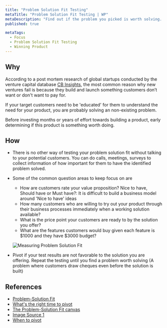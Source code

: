 ```yaml
---
title: "Problem Solution Fit Testing"
metaTitle: "Problem Solution Fit Testing | WP"
metaDescription: "Find out if the problem you picked is worth solving. The problem statement should effortlessly ring a bell with your customers. They should be willing to write a cheque to you for solving the problem"
published: true

metaTags:
  - Focus
  - Problem Solution Fit Testing
  - Winning Product
---
```


## Why

According to a post mortem research of global startups conducted by the venture capital database [CB Insights](https://www.cbinsights.com/research/), the most common reason why new ventures fail is because they build and launch something customers don’t want or don't want to pay for.

If your target customers need to be 'educated' for them to understand the need for your product, you are probably solving an non-existing problem.

Before investing months or years of effort towards building a product, early determining if this product is something worth doing.

## How

- There is no other way of testing your problem solution fit without talking to your potential customers. You can do calls, meetings, surveys to collect information of how important for them to have the identified problem solved.
- Some of the common question areas to keep focus on are

  - How are customers rate your value proposition? Nice to have, Should have or Must have?: It is difficult to build a business model around 'Nice to have' ideas
  - How many customers who are willing to try out your product through their business processes immediately when a working solution available?
  - What is the price point your customers are ready to by the solution you offer?
  - What are the features customers would buy given each feature is $1000 and they have $3000 budget?

  ![Measuring Problem Solution Fit](https://i0.wp.com/1.bp.blogspot.com/-FWcpxQvOdT4/UFs0d91Mw4I/AAAAAAAAA6Y/2acn-MnMODU/s640/OAAAAE1KAzE9vAUJvoXVWc4BiRP4dXOoDlhlGCdICeaIQaKtjJ_RYFG1Axun_G2wXUQ-e6jovC_ksRQ0r7UxgHnGb0AA15jOjCvpWjlkAXgxktTsRZeBRAIXVxps.png)

- Pivot if your test results are not favorable to the solution you are offering. Repeat the testing until you find a problem worth solving (A problem where customers draw cheques even before the solution is built)

## References

- [Problem-Solution Fit](https://leansteps.wordpress.com/11-2/step-3-lean-experiment/problem-solution-fit/)
- [What's the right time to pivot](https://www.growthsandwich.com/resources/problem-solution-fit-time-to-pivot/)
- [The Problem-Solution Fit canvas](https://medium.com/@epicantus/problem-solution-fit-canvas-aa3dd59cb4fe)
- [Image Source 1](https://leansteps.wordpress.com/11-2/step-3-lean-experiment/problem-solution-fit/)
- [When to pivot](https://www.growthsandwich.com/resources/problem-solution-fit-time-to-pivot/#3)
